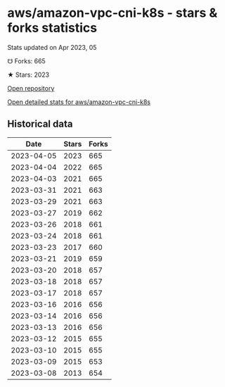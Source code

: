 # aws/amazon-vpc-cni-k8s - stars & forks statistics

Stats updated on Apr 2023, 05

☋ Forks: 665

★ Stars: 2023

[Open repository](https://github.com/aws/amazon-vpc-cni-k8s)

[Open detailed stats for aws/amazon-vpc-cni-k8s](https://reviewgithub.com/rep/aws/amazon-vpc-cni-k8s)

## Historical data
| Date | Stars | Forks |
|------|-------|-------|
| 2023-04-05 | 2023 | 665 | 
| 2023-04-04 | 2022 | 665 | 
| 2023-04-03 | 2021 | 665 | 
| 2023-03-31 | 2021 | 663 | 
| 2023-03-29 | 2021 | 663 | 
| 2023-03-27 | 2019 | 662 | 
| 2023-03-26 | 2018 | 661 | 
| 2023-03-24 | 2018 | 661 | 
| 2023-03-23 | 2017 | 660 | 
| 2023-03-21 | 2019 | 659 | 
| 2023-03-20 | 2018 | 657 | 
| 2023-03-18 | 2018 | 657 | 
| 2023-03-17 | 2018 | 657 | 
| 2023-03-16 | 2016 | 656 | 
| 2023-03-14 | 2016 | 656 | 
| 2023-03-13 | 2016 | 656 | 
| 2023-03-12 | 2015 | 655 | 
| 2023-03-10 | 2015 | 655 | 
| 2023-03-09 | 2015 | 653 | 
| 2023-03-08 | 2013 | 654 | 

